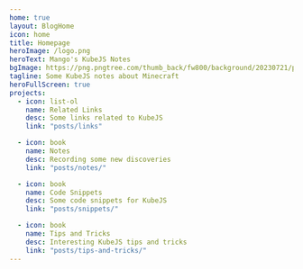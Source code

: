 ```yaml
---
home: true
layout: BlogHome
icon: home
title: Homepage
heroImage: /logo.png
heroText: Mango's KubeJS Notes
bgImage: https://png.pngtree.com/thumb_back/fw800/background/20230721/pngtree-d-rendering-of-a-creative-and-illuminated-purple-coding-background-with-image_3720592.jpg
tagline: Some KubeJS notes about Minecraft
heroFullScreen: true
projects:
  - icon: list-ol
    name: Related Links
    desc: Some links related to KubeJS
    link: "posts/links"

  - icon: book
    name: Notes
    desc: Recording some new discoveries
    link: "posts/notes/"

  - icon: book
    name: Code Snippets
    desc: Some code snippets for KubeJS
    link: "posts/snippets/"

  - icon: book
    name: Tips and Tricks
    desc: Interesting KubeJS tips and tricks
    link: "posts/tips-and-tricks/"
---
```

